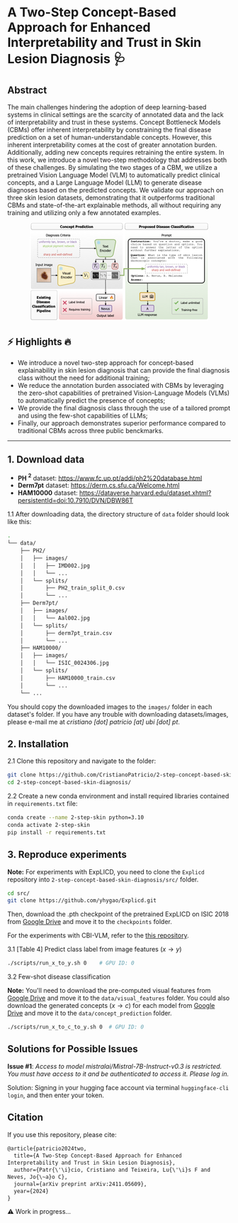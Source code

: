# A Two-Step Concept-Based Approach for Enhanced Interpretability and Trust in Skin Lesion Diagnosis 🩺

## Abstract
The main challenges hindering the adoption of deep learning-based systems in clinical settings are the scarcity of annotated data and the lack of interpretability and trust in these systems. Concept Bottleneck Models (CBMs) offer inherent interpretability by constraining the final disease prediction on a set of human-understandable concepts. However, this inherent interpretability comes at the cost of greater annotation burden. Additionally, adding new concepts requires retraining the entire system. In this work, we introduce a novel two-step methodology that addresses both of these challenges. By simulating the two stages of a CBM, we utilize a pretrained Vision Language Model (VLM) to automatically predict clinical concepts, and a Large Language Model (LLM) to generate disease diagnoses based on the predicted concepts. We validate our approach on three skin lesion datasets, demonstrating that it outperforms traditional CBMs and state-of-the-art explainable methods, all without requiring any training and utilizing only a few annotated examples.

<p align="center"><img title="Method" alt="A Two-Step Concept-Based Approach for Enhanced Interpretability and Trust in Skin Lesion Diagnosis" src="assets/method.png"></p>


## ⚡️ Highlights 🔥  
- We introduce a novel two-step approach for concept-based explainability in skin lesion diagnosis that can provide the final diagnosis class without the need for additional training;
- We reduce the annotation burden associated with CBMs by leveraging the zero-shot capabilities of pretrained Vision-Language Models (VLMs) to automatically predict the presence of concepts;
- We provide the final diagnosis class through the use of a tailored prompt and using the few-shot capabilities of LLMs;
- Finally, our approach demonstrates superior performance compared to traditional CBMs across three public benckmarks.

---

## 1. Download data
- **PH $^2$** dataset: https://www.fc.up.pt/addi/ph2%20database.html
- **Derm7pt** dataset: https://derm.cs.sfu.ca/Welcome.html
- **HAM10000** dataset: https://dataverse.harvard.edu/dataset.xhtml?persistentId=doi:10.7910/DVN/DBW86T

1.1 After downloading data, the directory structure of `data` folder should look like this:
```bash
.
└── data/
    ├── PH2/
    │   ├── images/
    │   │   ├── IMD002.jpg
    │   │   └── ...
    │   └── splits/
    │       ├── PH2_train_split_0.csv
    │       └── ...
    ├── Derm7pt/
    │   ├── images/
    │   │   └── Aal002.jpg
    │   └── splits/
    │       ├── derm7pt_train.csv
    │       └── ...
    ├── HAM10000/
    │   ├── images/
    │   │   └── ISIC_0024306.jpg
    │   └── splits/
    │       ├── HAM10000_train.csv
    │       └── ...
    └── ...
``` 

You should copy the downloaded images to the `images/` folder in each dataset's folder. If you have any trouble with downloading datasets/images, please e-mail me at *cristiano [dot] patricio [at] ubi [dot] pt*.

## 2. Installation


2.1 Clone this repository and navigate to the folder:
```bash
git clone https://github.com/CristianoPatricio/2-step-concept-based-skin-diagnosis.git
cd 2-step-concept-based-skin-diagnosis/
```

2.2 Create a new conda environment and install required libraries contained in `requirements.txt` file:

```bash
conda create --name 2-step-skin python=3.10
conda activate 2-step-skin
pip install -r requirements.txt
```

## 3. Reproduce experiments

**Note:** For experiments with ExpLICD, you need to clone the `Explicd` repository into `2-step-concept-based-skin-diagnosis/src/` folder.

```bash
cd src/
git clone https://github.com/yhygao/Explicd.git
```

Then, download the .pth checkpoint of the pretrained ExpLICD on ISIC 2018 from [Google Drive](https://drive.google.com/file/d/1jl33-St8ksbivpE5t5PSsrVBL49p4pwU/view?usp=share_link) and move it to the `checkpoints` folder.

For the experiments with CBI-VLM, refer to the [this repository](https://github.com/CristianoPatricio/concept-based-interpretability-VLM).

3.1 [Table 4] Predict class label from image features ($x \rightarrow y$)
```bash
./scripts/run_x_to_y.sh 0    # GPU ID: 0
```

3.2 Few-shot disease classification

**Note:** You'll need to download the pre-computed visual features from [Google Drive](https://drive.google.com/file/d/1uZgiHltaCqA2ldMbk7MOZj5jJPt9-uQf/view?usp=sharing) and move it to the `data/visual_features` folder. You could also download the generated concepts ($x \rightarrow c$) for each model from [Google Drive](https://drive.google.com/file/d/1wHdHxMVI8eis_V49PnHvIOk9acjrP2dk/view?usp=sharing) and move it to the `data/concept_prediction` folder.

```bash
./scripts/run_x_to_c_to_y.sh 0  # GPU ID: 0
```

## Solutions for Possible Issues

**Issue #1**: *Access to model mistralai/Mistral-7B-Instruct-v0.3 is restricted. You must have access to it and be authenticated to access it. Please log in.*

Solution: Signing in your hugging face account via terminal `huggingface-cli login`, and then enter your token.

## Citation

If you use this repository, please cite:

```
@article{patricio2024two,
  title={A Two-Step Concept-Based Approach for Enhanced Interpretability and Trust in Skin Lesion Diagnosis},
  author={Patr{\'\i}cio, Cristiano and Teixeira, Lu{\'\i}s F and Neves, Jo{\~a}o C},
  journal={arXiv preprint arXiv:2411.05609},
  year={2024}
}
```

⚠️ Work in progress...